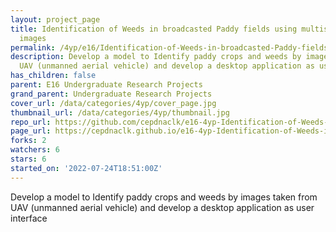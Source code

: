```yaml
---
layout: project_page
title: Identification of Weeds in broadcasted Paddy fields using multispectral UAV
  images
permalink: /4yp/e16/Identification-of-Weeds-in-broadcasted-Paddy-fields-using-multispectral-UAV-images/
description: Develop a model to Identify paddy crops and weeds by images taken from
  UAV (unmanned aerial vehicle) and develop a desktop application as user interface
has_children: false
parent: E16 Undergraduate Research Projects
grand_parent: Undergraduate Research Projects
cover_url: /data/categories/4yp/cover_page.jpg
thumbnail_url: /data/categories/4yp/thumbnail.jpg
repo_url: https://github.com/cepdnaclk/e16-4yp-Identification-of-Weeds-in-broadcasted-Paddy-fields-using-multispectral-UAV-images
page_url: https://cepdnaclk.github.io/e16-4yp-Identification-of-Weeds-in-broadcasted-Paddy-fields-using-multispectral-UAV-images
forks: 2
watchers: 6
stars: 6
started_on: '2022-07-24T18:51:00Z'
---
```


Develop a model to Identify paddy crops and weeds by images taken from UAV (unmanned aerial vehicle) and develop a desktop application as user interface
